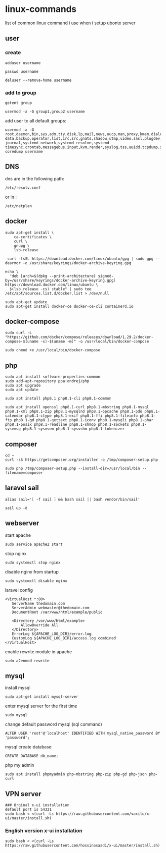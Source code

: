 # linux-commands

list of common linux command i use when i setup ubonto server


## user

### create 
```shell
adduser username
```
```shell
passwd username
```
```shell
deluser --remove-home username
```

### add to group 
```shell
getent group
```
```shell
usermod -a -G group1,group2 username
```
add user to all default groups:
```shell
usermod -a -G root,daemon,bin,sys,adm,tty,disk,lp,mail,news,uucp,man,proxy,kmem,dialout,fax,voice,cdrom,floppy,tape,sudo,audio,dip,www-data,backup,operator,list,irc,src,gnats,shadow,utmp,video,sasl,plugdev,staff,games,users,nogroup,systemd-journal,systemd-network,systemd-resolve,systemd-timesync,crontab,messagebus,input,kvm,render,syslog,tss,uuidd,tcpdump,ssh,landscape,admin,netdev,lxd,systemd-coredump username
```

## DNS
dns are in the following path:
```shell
/etc/resolv.conf
```
or in :
```shell
/etc/netplan
```
## docker

```shell
sudo apt-get install \
    ca-certificates \
    curl \
    gnupg \
    lsb-release
```
```shell
 curl -fsSL https://download.docker.com/linux/ubuntu/gpg | sudo gpg --dearmor -o /usr/share/keyrings/docker-archive-keyring.gpg
```
```shell
echo \
  "deb [arch=$(dpkg --print-architecture) signed-by=/usr/share/keyrings/docker-archive-keyring.gpg] https://download.docker.com/linux/ubuntu \
  $(lsb_release -cs) stable" | sudo tee /etc/apt/sources.list.d/docker.list > /dev/null
```
```shell
sudo apt-get update
sudo apt-get install docker-ce docker-ce-cli containerd.io
```
## docker-compose
```shell
sudo curl -L "https://github.com/docker/compose/releases/download/1.29.2/docker-compose-$(uname -s)-$(uname -m)" -o /usr/local/bin/docker-compose
```
```shell
sudo chmod +x /usr/local/bin/docker-compose
```
## php
```shell
sudo apt install software-properties-common
sudo add-apt-repository ppa:ondrej/php
sudo apt upgrade
sudo apt update
```
```shell
sudo apt install php8.1 php8.1-cli php8.1-common
```
```shell
sudo apt install openssl php8.1-curl php8.1-mbstring php8.1-mysql php8.1-xml php8.1-zip php8.1-mysqlnd php8.1-opcache php8.1-pdo php8.1-calendar php8.1-ctype php8.1-exif php8.1-ffi php8.1-fileinfo php8.1-ftp php8.1-gd php8.1-gettext php8.1-iconv php8.1-mysqli php8.1-phar php8.1-posix php8.1-readline php8.1-shmop php8.1-sockets php8.1-sysvmsg php8.1-sysvsem php8.1-sysvshm php8.1-tokenizer
```
## composer
```shell
cd ~
curl -sS https://getcomposer.org/installer -o /tmp/composer-setup.php
```
```shell
sudo php /tmp/composer-setup.php --install-dir=/usr/local/bin --filename=composer
```
## laravel sail
```shell
alias sail='[ -f sail ] && bash sail || bash vendor/bin/sail'
```
```shell
sail up -d
```

## webserver
start apache
```shell
sudo service apache2 start
```
stop nginx
```shell
sudo systemctl stop nginx
```
disable nginx from startup
```shell
sudo systemctl disable nginx
```
laravel config
```text
<VirtualHost *:80>
   ServerName thedomain.com
   ServerAdmin webmaster@thedomain.com
   DocumentRoot /var/www/html/example/public

   <Directory /var/www/html/example>
       AllowOverride All
   </Directory>
   ErrorLog ${APACHE_LOG_DIR}/error.log
   CustomLog ${APACHE_LOG_DIR}/access.log combined
</VirtualHost>
```
enable rewrite module in apache
```shell
sudo a2enmod rewrite
```

## mysql
install mysql
```shell
sudo apt-get install mysql-server
```
enter mysql server for the first time
```shell
sudo mysql
```
change default password mysql (sql command)
```shell
ALTER USER 'root'@'localhost' IDENTIFIED WITH mysql_native_password BY 'password';
```
mysql create database
```shell
CREATE DATABASE db_name;
```

php my admin
```shell
sudo apt install phpmyadmin php-mbstring php-zip php-gd php-json php-curl
```

## VPN server
```shell
### Orginal x-ui installation
default port is 54321
sudo bash < <(curl -Ls https://raw.githubusercontent.com/vaxilu/x-ui/master/install.sh)
```
### English version x-ui installation
```shell
sudo bash < <(curl -Ls https://raw.githubusercontent.com/hossinasaadi/x-ui/master/install.sh)
```
